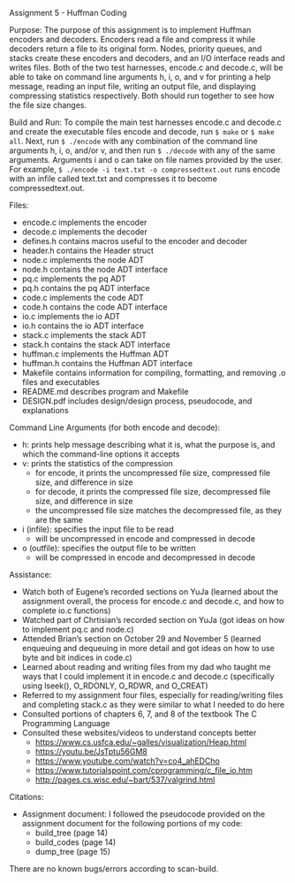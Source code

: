 Assignment 5 - Huffman Coding

Purpose: The purpose of this assignment is to implement Huffman encoders and decoders. Encoders read a file and compress it while decoders return a file to its original form. Nodes, priority queues, and stacks create these encoders and decoders, and an I/O interface reads and writes files. Both of the two test harnesses, encode.c and decode.c, will be able to take on command line arguments h, i, o, and v for printing a help message, reading an input file, writing an output file, and displaying compressing statistics respectively. Both should run together to see how the file size changes.

Build and Run: To compile the main test harnesses encode.c and decode.c and create the executable files encode and decode, run `$ make` or `$ make all`. Next, run `$ ./encode` with any combination of the command line arguments h, i, o, and/or v, and then run `$ ./decode` with any of the same arguments. Arguments i and o can take on file names provided by the user. For example, `$ ./encode -i text.txt -o compressedtext.out` runs encode with an infile called text.txt and compresses it to become compressedtext.out.

Files:
- encode.c implements the encoder
- decode.c implements the decoder
- defines.h contains macros useful to the encoder and decoder
- header.h contains the Header struct
- node.c implements the node ADT
- node.h contains the node ADT interface
- pq.c implements the pq ADT
- pq.h contains the pq ADT interface
- code.c implements the code ADT
- code.h contains the code ADT interface
- io.c implements the io ADT
- io.h contains the io ADT interface
- stack.c implements the stack ADT
- stack.h contains the stack ADT interface
- huffman.c implements the Huffman ADT
- huffman.h contains the Huffman ADT interface
- Makefile contains information for compiling, formatting, and removing .o files and executables
- README.md describes program and Makefile
- DESIGN.pdf includes design/design process, pseudocode, and explanations

Command Line Arguments (for both encode and decode):
- h: prints help message describing what it is, what the purpose is, and which the command-line options it accepts
- v: prints the statistics of the compression
    - for encode, it prints the uncompressed file size, compressed file size, and difference in size
    - for decode, it prints the compressed file size, decompressed file size, and difference in size
    - the uncompressed file size matches the decompressed file, as they are the same
- i (infile): specifies the input file to be read
    - will be uncompressed in encode and compressed in decode
- o (outfile): specifies the output file to be written
    - will be compressed in encode and decompressed in decode

Assistance:
- Watch both of Eugene’s recorded sections on YuJa (learned about the assignment overall, the process for encode.c and decode.c, and how to complete io.c functions)
- Watched part of Chrtisian’s recorded section on YuJa (got ideas on how to implement pq.c and node.c)
- Attended Brian’s section on October 29 and November 5 (learned enqueuing and dequeuing in more detail and got ideas on how to use byte and bit indices in code.c)
- Learned about reading and writing files from my dad who taught me ways that I could implement it in encode.c and decode.c (specifically using lseek(), O_RDONLY, O_RDWR, and O_CREAT)
- Referred to my assignment four files, especially for reading/writing files and completing stack.c as they were similar to what I needed to do here
- Consulted portions of chapters 6, 7, and 8 of the textbook The C Programming Language
- Consulted these websites/videos to understand concepts better
    - https://www.cs.usfca.edu/~galles/visualization/Heap.html
    - https://youtu.be/JsTptu56GM8
    - https://www.youtube.com/watch?v=co4_ahEDCho
    - https://www.tutorialspoint.com/cprogramming/c_file_io.htm
    - http://pages.cs.wisc.edu/~bart/537/valgrind.html

Citations:
- Assignment document: I followed the pseudocode provided on the assignment document for the following portions of my code:
    - build_tree (page 14)
    - build_codes (page 14)
    - dump_tree (page 15)


There are no known bugs/errors according to scan-build.
